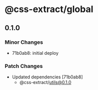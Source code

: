 # @css-extract/global

## 0.1.0

### Minor Changes

- 71b0ab8: initial deploy

### Patch Changes

- Updated dependencies [71b0ab8]
  - @css-extract/utils@0.1.0
